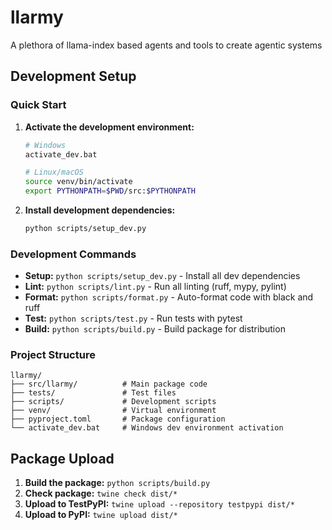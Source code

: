# llarmy

A plethora of llama-index based agents and tools to create agentic systems

## Development Setup

### Quick Start

1. **Activate the development environment:**
   ```bash
   # Windows
   activate_dev.bat
   
   # Linux/macOS  
   source venv/bin/activate
   export PYTHONPATH=$PWD/src:$PYTHONPATH
   ```

2. **Install development dependencies:**
   ```bash
   python scripts/setup_dev.py
   ```

### Development Commands

- **Setup:** `python scripts/setup_dev.py` - Install all dev dependencies
- **Lint:** `python scripts/lint.py` - Run all linting (ruff, mypy, pylint)
- **Format:** `python scripts/format.py` - Auto-format code with black and ruff
- **Test:** `python scripts/test.py` - Run tests with pytest
- **Build:** `python scripts/build.py` - Build package for distribution

### Project Structure

```
llarmy/
├── src/llarmy/          # Main package code
├── tests/               # Test files  
├── scripts/             # Development scripts
├── venv/                # Virtual environment
├── pyproject.toml       # Package configuration
└── activate_dev.bat     # Windows dev environment activation
```

## Package Upload

1. **Build the package:** `python scripts/build.py`
2. **Check package:** `twine check dist/*`
3. **Upload to TestPyPI:** `twine upload --repository testpypi dist/*`
4. **Upload to PyPI:** `twine upload dist/*`